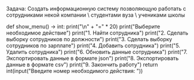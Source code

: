 Задача: Создать информационную систему позволяющую работать с сотрудниками некой компании \ студентами вуза \ учениками школы

def show_menu() -> int: print("\n" + "=" * 20) 
print("Выберите необходимое действие")
print("1. Найти сотрудника") 
print("2. Сделать выборку сотрудников по должности") 
print("3. Сделать выборку сотрудников по зарплате") 
print("4. Добавить сотрудника") 
print("5. Удалить сотрудника") 
print("6. Обновить данные сотрудника") 
print("7. Экспортировать данные в формате json") 
print("8. Экспортировать данные в формате csv") 
print("9. Закончить работу") 
return int(input("Введите номер необходимого действия: "))